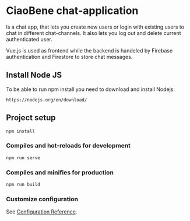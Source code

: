# CiaoBene chat-application
Is a chat app, that lets you create new users or login with existing users to chat in different chat-channels. It also lets you log out and delete current authenticated user. 

Vue.js is used as frontend while the backend is handeled by Firebase authentication and Firestore to store chat messages.   
## Install Node JS
To be able to run npm install you need to download and install Nodejs:
```
https://nodejs.org/en/download/
```

## Project setup
```
npm install
```

### Compiles and hot-reloads for development
```
npm run serve
```

### Compiles and minifies for production
```
npm run build
```

### Customize configuration
See [Configuration Reference](https://cli.vuejs.org/config/).
